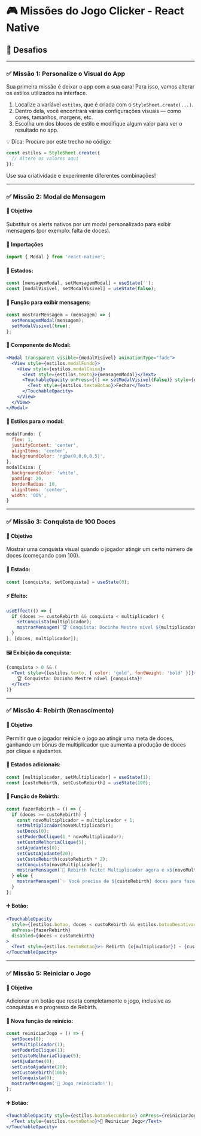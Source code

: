 
# 🎮 Missões do Jogo Clicker - React Native

## 🎯 Desafios

---

### ✅ Missão 1: Personalize o Visual do App

Sua primeira missão é deixar o app com a sua cara! Para isso, vamos alterar os estilos utilizados na interface.

1. Localize a variável `estilos`, que é criada com o `StyleSheet.create(...)`.
2. Dentro dela, você encontrará várias configurações visuais — como cores, tamanhos, margens, etc.
3. Escolha um dos blocos de estilo e modifique algum valor para ver o resultado no app.

💡 Dica: Procure por este trecho no código:

```jsx
const estilos = StyleSheet.create({
  // Altere os valores aqui
});
```

Use sua criatividade e experimente diferentes combinações!

---

### ✅ Missão 2: Modal de Mensagem

#### 🎯 Objetivo  
Substituir os alerts nativos por um modal personalizado para exibir mensagens (por exemplo: falta de doces).

#### 🔌 Importações
```jsx
import { Modal } from 'react-native';
```

#### 🧠 Estados:
```jsx
const [mensagemModal, setMensagemModal] = useState('');
const [modalVisivel, setModalVisivel] = useState(false);
```

#### 🔧 Função para exibir mensagens:
```jsx
const mostrarMensagem = (mensagem) => {
  setMensagemModal(mensagem);
  setModalVisivel(true);
};
```

#### 🧁 Componente do Modal:
```jsx
<Modal transparent visible={modalVisivel} animationType="fade">
  <View style={estilos.modalFundo}>
    <View style={estilos.modalCaixa}>
      <Text style={estilos.texto}>{mensagemModal}</Text>
      <TouchableOpacity onPress={() => setModalVisivel(false)} style={estilos.botao}>
        <Text style={estilos.textoBotao}>Fechar</Text>
      </TouchableOpacity>
    </View>
  </View>
</Modal>
```

#### 🎨 Estilos para o modal:
```jsx
modalFundo: {
  flex: 1,
  justifyContent: 'center',
  alignItems: 'center',
  backgroundColor: 'rgba(0,0,0,0.5)',
},
modalCaixa: {
  backgroundColor: 'white',
  padding: 20,
  borderRadius: 10,
  alignItems: 'center',
  width: '80%',
}
```

---

### ✅ Missão 3: Conquista de 100 Doces

#### 🎯 Objetivo  
Mostrar uma conquista visual quando o jogador atingir um certo número de doces (começando com 100).

#### 🧠 Estado:
```jsx
const [conquista, setConquista] = useState(0);
```

#### ⚡ Efeito:
```jsx
useEffect(() => {
  if (doces >= custoRebirth && conquista < multiplicador) {
    setConquista(multiplicador);
    mostrarMensagem(`🏆 Conquista: Docinho Mestre nível ${multiplicador}!`);
  }
}, [doces, multiplicador]);
```

#### 🖼 Exibição da conquista:
```jsx
{conquista > 0 && (
  <Text style={[estilos.texto, { color: 'gold', fontWeight: 'bold' }]}>
    🏆 Conquista: Docinho Mestre nível {conquista}!
  </Text>
)}
```

---

### ✅ Missão 4: Rebirth (Renascimento)

#### 🎯 Objetivo  
Permitir que o jogador reinicie o jogo ao atingir uma meta de doces, ganhando um bônus de multiplicador que aumenta a produção de doces por clique e ajudantes.

#### 🧠 Estados adicionais:
```jsx
const [multiplicador, setMultiplicador] = useState(1);
const [custoRebirth, setCustoRebirth] = useState(100);
```

#### 🔁 Função de Rebirth:
```jsx
const fazerRebirth = () => {
  if (doces >= custoRebirth) {
    const novoMultiplicador = multiplicador + 1;
    setMultiplicador(novoMultiplicador);
    setDoces(0);
    setPoderDoClique(1 * novoMultiplicador);
    setCustoMelhoriaClique(5);
    setAjudantes(0);
    setCustoAjudante(20);
    setCustoRebirth(custoRebirth * 2);
    setConquista(novoMultiplicador);
    mostrarMensagem(`🌟 Rebirth feito! Multiplicador agora é x${novoMultiplicador}`);
  } else {
    mostrarMensagem(`✨ Você precisa de ${custoRebirth} doces para fazer Rebirth`);
  }
};
```

#### ➕ Botão:
```jsx
<TouchableOpacity
  style={[estilos.botao, doces < custoRebirth && estilos.botaoDesativado]}
  onPress={fazerRebirth}
  disabled={doces < custoRebirth}
>
  <Text style={estilos.textoBotao}>✨ Rebirth (x{multiplicador}) - {custoRebirth} doces</Text>
</TouchableOpacity>
```

---

### ✅ Missão 5: Reiniciar o Jogo

#### 🎯 Objetivo  
Adicionar um botão que reseta completamente o jogo, inclusive as conquistas e o progresso de Rebirth.

#### 🔁 Nova função de reinício:
```jsx
const reiniciarJogo = () => {
  setDoces(0);
  setMultiplicador(1);
  setPoderDoClique(1);
  setCustoMelhoriaClique(5);
  setAjudantes(0);
  setCustoAjudante(20);
  setCustoRebirth(100);
  setConquista(0);
  mostrarMensagem('🔁 Jogo reiniciado!');
};
```

#### ➕ Botão:
```jsx
<TouchableOpacity style={estilos.botaoSecundario} onPress={reiniciarJogo}>
  <Text style={estilos.textoBotao}>🔁 Reiniciar Jogo</Text>
</TouchableOpacity>
```
